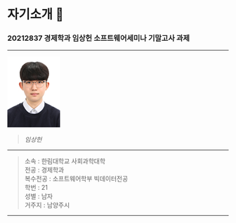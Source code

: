 # 자기소개 🌈
### 20212837 __경제학과 임상헌__ 소프트웨어세미나 기말고사 과제 
---

![자기소개사진](임상헌1.jpg)
> _임상헌_

---

> 소속 : 한림대학교 사회과학대학   
> 전공 : 경제학과   
> 복수전공 : 소프트웨어학부 빅데이터전공   
> 학번 : 21   
> 성별 : 남자   
> 거주지 : 남양주시   

---

